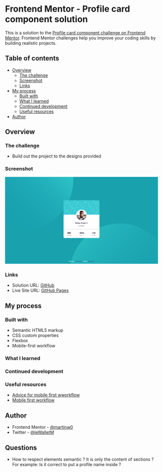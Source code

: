 # Frontend Mentor - Profile card component solution

This is a solution to the [Profile card component challenge on Frontend Mentor](https://www.frontendmentor.io/challenges/profile-card-component-cfArpWshJ). Frontend Mentor challenges help you improve your coding skills by building realistic projects. 

## Table of contents

- [Overview](#overview)
  - [The challenge](#the-challenge)
  - [Screenshot](#screenshot)
  - [Links](#links)
- [My process](#my-process)
  - [Built with](#built-with)
  - [What I learned](#what-i-learned)
  - [Continued development](#continued-development)
  - [Useful resources](#useful-resources)
- [Author](#author)


## Overview

### The challenge

- Build out the project to the designs provided

### Screenshot

![](./screenshot.png)

### Links

- Solution URL: [GitHub](https://github.com/martinw0/profile-card)
- Live Site URL: [GitHub Pages](https://martinw0.github.io/profile-card/)

## My process

### Built with

- Semantic HTML5 markup
- CSS custom properties
- Flexbox
- Mobile-first workflow


### What I learned



### Continued development


### Useful resources

- [Advice for mobile first wworkflow](https://css-tricks.com/forums/topic/any-advice-on-mobile-first-workflow/)
- [Mobile first workflow](https://www.donnywals.com/mobile-first-is-a-great-workflow/)

## Author

- Frontend Mentor - [@martinw0](https://www.frontendmentor.io/profile/martinw0)
- Twitter - [@leWalletM](https://www.twitter.com/leWalletM)

## Questions  

- How to respect <h> elements semantic ? It is only the content of sections ? For example: Is it correct to put a profile name inside ?